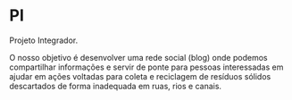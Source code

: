 # PI
Projeto Integrador.

O nosso objetivo é desenvolver uma rede social (blog) onde podemos compartilhar informações e servir de ponte para pessoas interessadas em ajudar 
em ações voltadas para coleta e reciclagem de resíduos sólidos descartados de forma inadequada em ruas, rios e canais.
